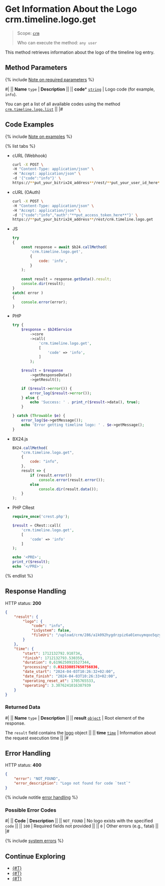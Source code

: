# Get Information About the Logo crm.timeline.logo.get

> Scope: [`crm`](../../../../scopes/permissions.md)
>
> Who can execute the method: `any user`

This method retrieves information about the logo of the timeline log entry.

## Method Parameters

{% include [Note on required parameters](../../../../../_includes/required.md) %}

#|
|| **Name**
`type` | **Description** ||
|| **code***
[`string`](../../../../data-types.md) | Logo code (for example, `info`).

You can get a list of all available codes using the method [`crm.timeline.logo.list`](./crm-timeline-logo-list.md) ||
|#

## Code Examples

{% include [Note on examples](../../../../../_includes/examples.md) %}

{% list tabs %}

- cURL (Webhook)

    ```bash
    curl -X POST \
    -H "Content-Type: application/json" \
    -H "Accept: application/json" \
    -d '{"code":"info"}' \
    https://**put_your_bitrix24_address**/rest/**put_your_user_id_here**/**put_your_webhook_here**/crm.timeline.logo.get
    ```

- cURL (OAuth)

    ```bash
    curl -X POST \
    -H "Content-Type: application/json" \
    -H "Accept: application/json" \
    -d '{"code":"info","auth":"**put_access_token_here**"}' \
    https://**put_your_bitrix24_address**/rest/crm.timeline.logo.get
    ```

- JS

    ```js
    try
    {
    	const response = await $b24.callMethod(
    		'crm.timeline.logo.get',
    		{
    			code: 'info',
    		}
    	);
    	
    	const result = response.getData().result;
    	console.dir(result);
    }
    catch( error )
    {
    	console.error(error);
    }
    ```

- PHP

    ```php
    try {
        $response = $b24Service
            ->core
            ->call(
                'crm.timeline.logo.get',
                [
                    'code' => 'info',
                ]
            );
    
        $result = $response
            ->getResponseData()
            ->getResult();
    
        if ($result->error()) {
            error_log($result->error());
        } else {
            echo 'Success: ' . print_r($result->data(), true);
        }
    
    } catch (Throwable $e) {
        error_log($e->getMessage());
        echo 'Error getting timeline logo: ' . $e->getMessage();
    }
    ```

- BX24.js

    ```js
    BX24.callMethod(
        "crm.timeline.logo.get",
        {
            code: "info",
        },
        result => {
            if (result.error())
                console.error(result.error());
            else
                console.dir(result.data());
        }
    );
    ```

- PHP CRest

    ```php
    require_once('crest.php');

    $result = CRest::call(
        'crm.timeline.logo.get',
        [
            'code' => 'info'
        ]
    );

    echo '<PRE>';
    print_r($result);
    echo '</PRE>';
    ```

{% endlist %}

## Response Handling

HTTP status: **200**

```json
{
    "result": {
        "logo": {
            "code": "info",
            "isSystem": false,
            "fileUri": "/upload/crm/286/a1k092hygdrzpiz6a01enuymqoo5qzym/ou0akdwnbxalzk9hgfme39nbvtozblew"
        }
    },
    "time": {
        "start": 1712132792.910734,
        "finish": 1712132793.530359,
        "duration": 0.6196250915527344,
        "processing": 0.032338857650756836,
        "date_start": "2024-04-03T10:26:32+02:00",
        "date_finish": "2024-04-03T10:26:33+02:00",
        "operating_reset_at": 1705765533,
        "operating": 3.3076241016387939
    }
}
```

### Returned Data

#|
|| **Name**
`type` | **Description** ||
|| **result**
[`object`](../../../../data-types.md) | Root element of the response.

The `result` field contains the [logo](./crm-timeline-logo-add.md#logo) object ||
|| **time**
[`time`](../../../data-types.md) | Information about the request execution time ||
|#

## Error Handling

HTTP status: **400**

```json
{
    "error": "NOT_FOUND",
    "error_description": "Logo not found for code `test`"
}
```

{% include notitle [error handling](../../../../../_includes/error-info.md) %}

### Possible Error Codes

#|
|| **Code** | **Description** ||
|| `NOT_FOUND` | No logo exists with the specified `code` ||
|| `100` | Required fields not provided ||
|| `0` | Other errors (e.g., fatal) ||
|#

{% include [system errors](../../../../../_includes/system-errors.md) %}

## Continue Exploring 

- [{#T}](./crm-timeline-logo-add.md)
- [{#T}](./crm-timeline-logo-list.md)
- [{#T}](./crm-timeline-logo-delete.md)